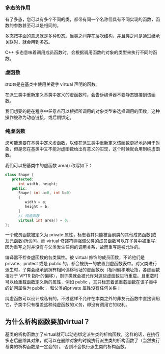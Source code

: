 ### 多态的作用

有了多态，您可以有多个不同的类，都带有同一个名称但具有不同实现的函数，函数的参数甚至可以是相同的。

多态按字面的意思就是多种形态。当类之间存在层次结构，并且类之间是通过继承关联时，就会用到多态。

C++ 多态意味着调用成员函数时，会根据调用函数的对象的类型来执行不同的函数。

### 虚函数

`虚函数`是在基类中使用关键字 virtual 声明的函数。

在派生类中重新定义基类中定义的虚函数时，会告诉编译器不要静态链接到该函数。

我们想要的是在程序中任意点可以根据所调用的对象类型来选择调用的函数，这种操作被称为动态链接，或后期绑定。

### 纯虚函数

您可能想要在基类中定义虚函数，以便在派生类中重新定义该函数更好地适用于对象，但是您在基类中又不能对虚函数给出有意义的实现，这个时候就会用到纯虚函数。

我们可以把基类中的虚函数 area() 改写如下：

```cpp
class Shape {
   protected:
      int width, height;
   public:
      Shape( int a=0, int b=0)
      {
         width = a;
         height = b;
      }
      // 纯虚函数
      virtual int area() = 0;
};
```

一个成员函数被定义为 private 属性，标志着其只能被当前类的其他成员函数(或友元函数)所访问。而 virtual 修饰符则强调父类的成员函数可以在子类中被重写，因为重写之时并没有与父类发生任何的调用关系，故而重写是被允许的。

编译器不检查虚函数的各类属性。被 virtual 修饰的成员函数，不论他们是 private、protect 或是 public 的，都会被统一的放置到虚函数表中。对父类进行派生时，子类会继承到拥有相同偏移地址的虚函数表（相同偏移地址指，各虚函数相对于 VPTR 指针的偏移），则子类就会被允许对这些虚函数进行重载。且重载时可以给重载函数定义新的属性，例如 public ，其只标志着该重载函数在该子类中的访问属性为 public ，和父类的private 属性没有任何关系！

纯虚函数可以设计成私有的，不过这样不允许在本类之外的非友元函数中直接调用它，子类中只有覆盖这种纯虚函数的义务，却没有调用它的权利。

## 为什么析构函数要加virtual？

基类的析构函数加了virtual就可以动态绑定派生类的析构函数，这样的话，在执行多态后删除其对象，就可以在删除对象的时候执行派生类的析构函数了（当然执行基类的析构函数是一定会的）。
否则不会执行派生类的析构函数。
